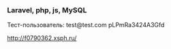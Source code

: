 <h3>Laravel, php, js, MySQL</h3>
<p>Тест-пользователь:
test@test.com
pLPmRa3424A3Gfd</p>

http://f0790362.xsph.ru/

